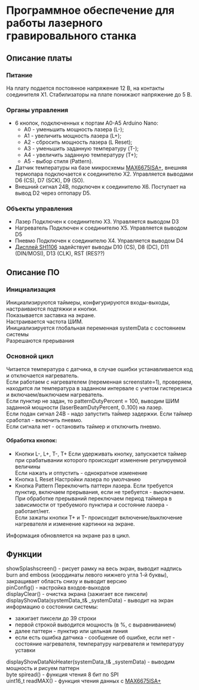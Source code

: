 # Программное обеспечение для работы лазерного гравировального станка
## Описание платы
### Питание
На плату подается постоянное напряжение 12 В, на контакты соединителя X1. Стабилизаторы на плате понижают напряжение до 5 В.
### Органы управления
- 6 кнопок, подключенных к портам А0-А5 Arduino Nano:
    - A0 - уменьшить мощность лазера (L-);
    - A1 - увеличить мощность лазера (L+);
    - A2 - сбросить мощность лазера (L Reset);
    - A3 - уменьшить заданную температуру (T-);
    - A4 - увеличить заданную температуру (T+);
    - A5 - выбор стиля (Pattern).
- Датчик температуры на базе микросхемы [MAX6675ISA+](https://www.chipdip.ru/product/max6675isa-2), внешняя термопара подключается к соединителю X2. Управляется выводами D6 (CS), D7 (SCK), D9 (SO).
- Внешний сигнал 24В, подключен к соединителю X6. Поступает на вывод D2 через оптопару D5.
### Объекты управления
- Лазер
Подключен к соединителю X3. Управляется выводом D3
- Нагреватель
Подключен к соединителю X5. Управляется выводом D5
- Пневмо
Подключен к соединителю X4. Управляется выводом D4
- [Дисплей SH1106](https://www.chipdip.ru/product/1.3inch-oled-b)
задействует выводы D10 (CS), D8 (DC), D11 (DIN/MOSI), D13 (CLK), RST (RES??)
## Описание ПО
### Инициализация  
Инициализируются таймеры, конфигурируются входы-выходы, настраиваются подтяжки и кнопки.  
Показывается заставка на экране.  
Настраивается частота ШИМ.  
Инициализируется глобальная переменная systemData с состоянием системы  
Разрешаются прерывания  
### Основной цикл
Читается температура с датчика, в случае ошибки устанавливается код и отключается нагреватель.  
Если работаем с нагревателем (переменная screenstate=1), проверяем, находится ли температура в заданном интервале с учетом гистерезиса и включаем/выключаем нагреватель.  
Если пунктир не задан, то patternDutyPercent = 100, выводим ШИМ заданной мощности (laserBeamDutyPercent, 0..100) на лазер.  
Если подан сигнал 24В - надо запустить таймер задержки. Если таймер сработал - включить пневмо.  
Если сигнала нет - остановить таймер и отключить пневмо.  
#### Обработка кнопок:
- Кнопки L-, L+, T-, T+
Если удерживать кнопку, запускается таймер при срабатывании которого происходит изменение регулируемой величины  
Если нажать и отпустить - однократное изменение  
- Кнопка L Reset
Настройки лазера по умолчанию
- Кнопка Pattern
Переключить паттерн лазера. Если требуется пунктир, включаем прерывания, если не требуется - выключаем. При обработке прерываний переключаем период таймера в зависимости от требуемого пунктира и состояние лазера - работает/нет.  
Если зажаты кнопки T+ и T- происходит включение/выключение нагревателя и изменение картинки на экране.  

Информация обновляется на экране раз в цикл.

## Функции
showSplashscreen() - рисует рамку на весь экран, выводит надпись burn and emboss (координаты левого нижнего угла 1-й буквы), закращивает область снизу и выводит версию   
pinConfig()  - настройка входов-выходов  
displayClear() - очистка экрана (зажигает все пиксели)  
displayShowData(systemData_t& \_systemData) - выводит на экран информацию о состоянии системы:  
- зажигает пиксели до 39 строки
- первой строкой выводится мощность (в %, с выравниванием)
- далее паттерн - пунктир или цельная линия
- если есть ошибка датчика - сообщение об ошибке, если нет - состояние нагревателя, температуру нагревателя и температуру уставки  
 
displayShowDataNoHeater(systemData_t& \_systemData) - выводим мощность и рисуем паттерн  
byte spiread() - функция чтения 8 бит по SPI  
uint16_t readMAX() - функция чтения данных с [MAX6675ISA+](https://www.chipdip.ru/product/max6675isa-2)

